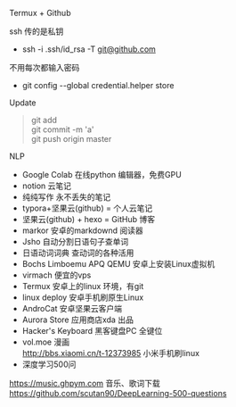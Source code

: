 
Termux + Github
 

ssh 传的是私钥
- ssh -i .ssh/id_rsa -T git@github.com

不用每次都输入密码
- git config --global credential.helper store

Update
> git add  
git commit -m 'a'  
git push origin master  




NLP
- Google Colab 在线python 编辑器，免费GPU  
- notion 云笔记  
- 纯纯写作 永不丢失的笔记
- typora+坚果云(github) = 个人云笔记   
- 坚果云(github) + hexo = GitHub 博客  
- markor 安卓的markdownd 阅读器  
- Jsho 自动分割日语句子查单词  
- 日语动词词典 查动词的各种活用
- Bochs Limboemu APQ QEMU 安卓上安装Linux虚拟机
- virmach 便宜的vps  
- Termux 安卓上的linux 环境，有git
- linux deploy 安卓手机刷原生Linux  
- AndroCat 安卓坚果云客户端  
- Aurora Store 应用商店xda 出品  
- Hacker's Keyboard 黑客键盘PC 全键位 
-  vol.moe 漫画   
http://bbs.xiaomi.cn/t-12373985 小米手机刷linux  
- 深度学习500问  

https://music.ghpym.com 音乐、歌词下载  
https://github.com/scutan90/DeepLearning-500-questions  


